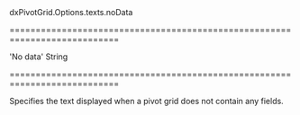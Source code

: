 <!--id-->dxPivotGrid.Options.texts.noData<!--/id-->
===========================================================================
<!--default-->'No data'<!--/default-->
<!--type-->String<!--/type-->
===========================================================================

<!--shortDescription-->
Specifies the text displayed when a pivot grid does not contain any fields.
<!--/shortDescription-->

<!--fullDescription-->

<!--/fullDescription-->